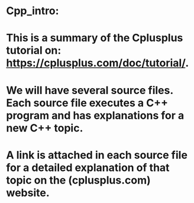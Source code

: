 # Cpp_intro:

# This is a summary of the Cplusplus tutorial on: https://cplusplus.com/doc/tutorial/.
# We will have several source files. Each source file executes a C++ program and has explanations for a new C++ topic. 
# A link is attached in each source file for a detailed explanation of that topic on the (cplusplus.com) website.

